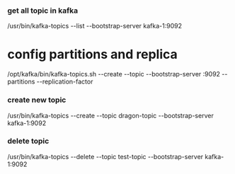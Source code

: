 ### get all topic in kafka
/usr/bin/kafka-topics --list --bootstrap-server kafka-1:9092

# config partitions and replica
/opt/kafka/bin/kafka-topics.sh --create --topic <your-topic-name> --bootstrap-server <kafka-broker>:9092 --partitions <number-of-partitions> --replication-factor <replication-factor>


### create new topic 
/usr/bin/kafka-topics --create --topic dragon-topic --bootstrap-server kafka-1:9092

### delete topic
/usr/bin/kafka-topics --delete --topic test-topic --bootstrap-server kafka-1:9092